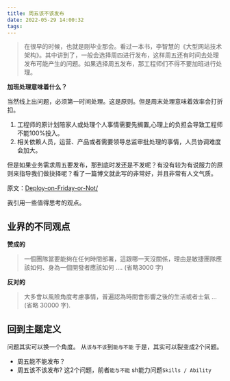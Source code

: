 ```yaml
---
title: 周五该不该发布
date: 2022-05-29 14:00:32
tags:
---
```


>  在很早的时候，也就是刚毕业那会。看过一本书，李智慧的《大型网站技术架构》。其中讲到了，一般会选择周四进行发布，这样周五还有时间去处理发布可能产生的问题。如果选择周五发布，那工程师们不得不要加班进行处理。

**加班处理意味着什么？**

当然线上出问题，必须第一时间处理。这是原则。但是周末处理意味着效率会打折扣。
1. 工程师的原计划陪家人或处理个人事情需要先搁置,心理上的负担会导致工程师不能100%投入。
2. 相关依赖人员，运营、产品或者需要领导总监审批处理的事情，人员协调难度会加大。

但是如果业务需求周五要发布，那到底时发还是不发呢？有没有较为有说服力的原则来指导我们做抉择呢？看了一篇博文就此写的非常好，并且非常有人文气质。

原文：[Deploy-on-Friday-or-Not/](https://rickhw.github.io/2020/10/18/DevOps/Deploy-on-Friday-or-Not/)

我引用一些值得思考的观点。

## 业界的不同观点

**赞成的**

>  一個團隊當要能夠在任何時間部署，這跟哪一天沒關係，理由是敏捷團隊應該如何、身為一個開發者應該如何 …. (省略3000 字)

**反对的**

> 大多會以風險角度考慮事情，普遍認為時間會影響之後的生活或者士氣 … (省略 30000 字).

## 回到主题定义

问题其实可以换一个角度。
从`该与不该`到`能与不能`
于是，其实可以裂变成2个问题。

- 周五能不能发布？
- 周五该不该发布?
这2个问题，前者`能与不能` sh能力问题`Skills / Ability`





